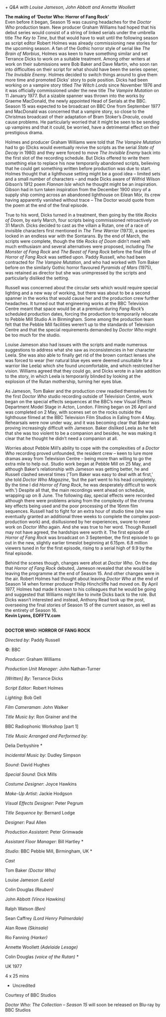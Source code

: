 
_+ Q&A with Louise Jameson, John Abbott and Annette Woollett_

**The making of ‘Doctor Who: Horror of Fang Rock’**  
Even before it began, Season 15 was causing headaches for the _Doctor Who_ production team. New producer Graham Williams had hoped that his debut series would consist of a string of linked serials under the umbrella title _The Key to Time_, but that would have to wait until the following season as script editor Robert Holmes was already commissioning new stories for the upcoming season. A fan of the Gothic horror style of serial like _The Brain of Morbius_, Holmes was keen to have something similar and set Terrance Dicks to work on a suitable treatment. Among other writers at work on their submissions were Bob Baker and Dave Martin, who soon ran into difficulties on their script for what should have been the series opener, _The Invisible Enemy_. Holmes decided to switch things around to give them more time and promoted Dicks’ story to pole position. Dicks had been working on a vampire story titled _The Witch Lords_ since November 1976 and it was officially commissioned under the new title _The Vampire Mutation_ on 11 January 1977. But a sizable spanner was thrown into the works by Graeme MacDonald, the newly appointed Head of Serials at the BBC. Season 15 was expected to be broadcast on BBC One from September 1977 and MacDonald was concerned that a vampire story, so close to the Christmas broadcast of their adaptation of Bram Stoker’s _Dracula_, could cause problems. He particularly worried that it might be seen to be sending up vampires and that it could, be worried, have a detrimental effect on their prestigious drama.

Holmes and producer Graham Williams were told that _The Vampire Mutation_ had to go (Dicks would eventually revive the scripts as the serial _State of Decay_ in 1980) and they were forced to move _The Invisible Enemy_ back into the first slot of the recording schedule. But Dicks offered to write them something else to replace his now temporarily abandoned scripts, believing that he could get something written before production was due to start. Holmes thought that a lighthouse setting might be a good idea – limited sets and a small number of characters – and made Dicks aware of Wilfrid Wilson Gibson’s 1912 poem _Flannan Isle_ which he thought might be an inspiration. Gibson had in turn taken inspiration from the December 1900 story of a supply ship coming across an abandoned lighthouse on Eilean Mòr, its crew having apparently vanished without trace – The Doctor would quote from the poem at the end of the final episode.

True to his word, Dicks turned in a treatment, then going by the title _Rocks of Doom_, by early March, four scripts being commissioned retroactively on 31 March. Dicks decided to cast as the villain a Rutan, one of a race of invisible characters first mentioned in _The Time Warrior_ (1973), a species locked in an endless war with the Sontarans. By the end of March, the scripts were complete, though the title _Rocks of Doom_ didn’t meet with much enthusiasm and several alternatives were proposed, including _The Monster of Fang Rock_ and _The Beast of Fang Rock_ before the final title of _Horror of Fang Rock_ was settled upon. Paddy Russell, who had been contracted for _The Vampire Mutation_, and who had worked with Tom Baker before on the similarly Gothic horror flavoured _Pyramids of Mars_ (1975), was retained as director but she was unimpressed by the scripts and particularly disliked the setting.

Russell was concerned about the circular sets which would require special lighting and a new way of working, but there was about to be a second spanner in the works that would cause her and the production crew further headaches. It turned out that engineering works at the BBC Television Centre meant that space would be at a premium during _Fang Rock_’s scheduled production dates, forcing the production to temporarily relocate to Pebble Mill Studio A in Birmingham. Some among the production team felt that the Pebble Mill facilities weren’t up to the standards of Television Centre and that the special requirements demanded by _Doctor Who_ might be too much for the studio.

Louise Jameson also had issues with the scripts and made numerous suggestions to address what she saw as inconsistencies in her character Leela. She was also able to finally get rid of the brown contact lenses she was forced to wear (her natural blue eyes were deemed unsuitable for a warrior like Leela) which she found uncomfortable, and which restricted her vision. Williams agreed that they could go, and Dicks wrote in a late addition to the story, in which Leela is temporarily blinded by looking at the explosion of the Rutan mothership, turning her eyes blue.

As Jameson, Tom Baker and the production crew readied themselves for the first _Doctor Who_ studio recording outside of Television Centre, work began on the special effects sequences at the BBC’s new Visual Effects Department Model Stage in Acton, London. Filming began on 26 April and was completed on 2 May, with scenes set on the rocks outside the lighthouse filmed at the BBC Television Film Studios in Ealing from 4 May. Rehearsals were now under way, and it was becoming clear that Baker was proving increasingly difficult with Jameson. Baker disliked Leela as he felt that she was too violent to be a companion and besides, he was making it clear that he thought he didn’t need a companion at all.

Worries about Pebble Mill’s ability to cope with the complexities of a _Doctor Who_ recording proved unfounded, the resident crew – keen to lure more dramas away from Television Centre – being more than willing to go the extra mile to help out. Studio work began at Pebble Mill on 25 May, and although Baker’s relationship with Jameson was getting better, he and Russell clashed several times (‘Tom Baker was easy to deal with at first,’ she told _Doctor Who Magazine_, ‘but the part went to his head completely. By the time I did _Horror of Fang Rock_, he was desperately difficult to work with.’) Despite all that, the main recordings went ahead on schedule, wrapping up on 8 June. The following day, special effects were recorded although there were problems arising from the complexity of the chroma key effects being used and the poor processing of the 16mm film sequences. Russell had to fight for an extra hour of studio time (she was eventually granted an additional three weeks to complete the complex post-production work) and, disillusioned by her experiences, swore to never work on _Doctor Who_ again. And she was true to her word. Though Russell may not have agreed, the hardships were worth it. The first episode of _Horror of Fang Rock_ was broadcast on 3 September, the first episode to go out in the new, slightly earlier timeslot beginning at 6.15pm. 6.8 million viewers tuned in for the first episode, rising to a serial high of 9.9 by the final episode.

Behind the scenes though, changes were afoot at _Doctor Who_. On the day that _Horror of Fang Rock_ debuted, Jameson revealed that she would be leaving the programme at the end of Season 15. And other changes were in the air. Robert Holmes had thought about leaving _Doctor Who_ at the end of Season 14 when former producer Philip Hinchcliffe had moved on. By April 1977, Holmes had made it known to his colleagues that he would be going and suggested that Williams might like to invite Dicks back to the role. But Dicks wasn’t interested and instead, Anthony Read took up the post, overseeing the final stories of Season 15 of the current season, as well as the entirety of Season 16.  
**Kevin Lyons, EOFFTV.com**
<br><br>

**DOCTOR WHO: HORROR OF FANG ROCK**<br>

_Directed by_: Paddy Russell<br>

©: BBC<br>

_Producer_: Graham Williams<br>

_Production Unit Manager_: John Nathan-Turner<br>

_[Written] By_: Terrance Dicks<br>

_Script Editor_: Robert Holmes<br>

_Lighting_: Bob Gell<br>

_Film Cameraman_: John Walker<br>

_Title Music by_: Ron Grainer and the

BBC Radiophonic Workshop [part 1]<br>

_Title Music Arranged and Performed by_:

Delia Derbyshire *<br>

_Incidental Music by_: Dudley Simpson<br>

_Sound_: David Hughes<br>

_Special Sound_: Dick Mills<br>

_Costume Designer_: Joyce Hawkins<br>

_Make-Up Artist_: Jackie Hodgson<br>

_Visual Effects Designer_: Peter Pegrum<br>

_Title Sequence by_: Bernard Lodge<br>

_Designer_: Paul Allen<br>

_Production Assistant_: Peter Grimwade<br>

_Assistant Floor Manager_: Bill Hartley *<br>

_Studio_: BBC Pebble Mill, Birmingham, UK *<br>

_Cast_<br>

Tom Baker _(Doctor Who)_<br>

Louise Jameson _(Leela)_<br>

Colin Douglas _(Reuben)_

John Abbott _(Vince Hawkins)_

Ralph Watson _(Ben)_

Sean Caffrey _(Lord Henry Palmerdale)_

Alan Rowe _(Skinsale)_

Rio Fanning _(Harker)_

Annette Woollett _(Adelaide Lesage)_

Colin Douglas _(voice of the Rutan)_ *

UK 1977

4 x 25 mins

* Uncredited

Courtesy of BBC Studios

_Doctor Who: The Collection – Season 15_ will soon be released on Blu-ray by BBC Studios
<!--stackedit_data:
eyJoaXN0b3J5IjpbLTc3NjkzNTM3Nl19
-->